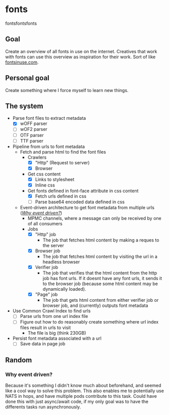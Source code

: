 # fonts

fontsfontsfonts

## Goal

Create an overview of all fonts in use on the internet. Creatives that work with fonts can use this overview as inspiration for their work. Sort of like [fontsinuse.com](https://fontsinuse.com).

## Personal goal

Create something where I force myself to learn new things.

## The system

- Parse font files to extract metadata
  - [x] wOFF parser
  - [ ] wOF2 parser
  - [ ] OTF parser
  - [ ] TTF parser
- Pipeline from urls to font metadata
  - Fetch and parse html to find the font files
    - Crawlers
      - [x] "Http" (Request to server)
      - [x] Browser
    - Get css content
      - [x] Links to stylesheet
      - [x] Inline css
    - Get fonts defined in font-face attribute in css content
      - [x] Fetch urls defined in css
      - [ ] Parse base64 encoded data defined in css
  - Event-driven architecture to get font metadata from multiple urls ([_Why event driven?_](#why_event_driven))
    - MPMC channels, where a message can only be received by one of all consumers
    - Jobs
      - [x] "Http" job
        - The job that fetches html content by making a reques to the server
      - [x] Browser job
        - The job that fetches html content by visiting the url in a headless browser
      - [x] Verifier job
        - The job that verifies that the html content from the http job has font urls. If it doesnt have any font urls, it sends it to the browser job (because some html content may be dynamically loaded).
      - [x] "Page" job
        - The job that gets html content from either verifier job or browser job, and (currently) outputs font metadata
- Use Common Crawl Index to find urls
  - [ ] Parse urls from one url index file
  - [ ] Figure out how to do reasonably create something where url index files result in urls to visit
    - The file is big (think 230GB)
- Persist font metadata associated with a url
  - [ ] Save data in page job

## Random

<a id="why_event_driven"></a>

### Why event driven?

Because it's something I didn't know much about beforehand, and seemed like a cool way to solve this problem. This also enables me to potentially use NATS in hops, and have multiple pods contribute to this task. Could have done this with just async/await code, if my only goal was to have the differents tasks run asynchronously.
